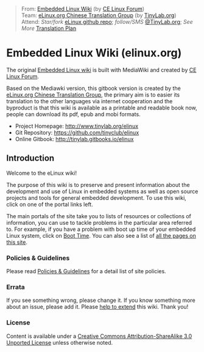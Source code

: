 > From: [Embedded Linux Wiki](http://elinux.org) (by [CE Linux Forum](http://www.celinuxforum.org))<br>
> Team: [eLinux.org Chinese Translation Group](http://www.tinylab.org/elinux) (by [TinyLab.org](http://tinylab.org))<br>
> Attend: *Star/fork* [eLinux github repo](https://github.com/tinyclub/elinux); *follow/SMS* [@TinyLab.org](http://weibo.com/tinylaborg); *See More* [Translation Plan](http://www.tinylab.org/elinux) <br>


# Embedded Linux Wiki (elinux.org)

The original [Embedded Linux wiki](http://elinux.org) is built with MediaWiki and created by [CE Linux Forum](http://www.celinuxforum.org/).

Based on the Mediawki version, this gitbook version is created by the [eLinux.org Chinese Translation Group](http://www.tinylab.org/elinux), the primary aim is to easier its translation to the other languages via internet cooperation and the byproduct is that this wiki is available as a printable and readable book now, people can download its pdf, epub and mobi formats.

-   Project Homepage: <http://www.tinylab.org/elinux>
-   Git Repository: <https://github.com/tinyclub/elinux>
-   Online Gitbook: <http://tinylab.gitbooks.io/elinux>

## Introduction

Welcome to the eLinux wiki!

The purpose of this wiki is to preserve and present information about the development and use of Linux in embedded systems as well as open source projects and tools for general embedded development. To use this wiki, click on one of the portal links left.

The main portals of the site take you to lists of resources or collections of information, you can use to tackle problems in the particular area referred to. For example, if you have a problem with boot up time of your embedded Linux system, click on [Boot Time](dev_portals/Boot_Time/Boot_Time.md). You can also see a list of [all the pages on this site](http://elinux.org/Special:AllPages).

### Policies & Guidelines

Please read [Policies & Guidelines](http://elinux.org/ELinuxWiki:Policies_%26_Guidelines) for a detail list of site policies.

### Errata

If you see something wrong, please change it. If you know something more about an issue, please add it. Please [help to extend](http://elinux.org/Volunteer_editor_tasks) this wiki. Thank you!

### License

Content is available under a [Creative Commons Attribution-ShareAlike 3.0 Unported License](http://creativecommons.org/licenses/by-sa/3.0/) unless otherwise noted.
